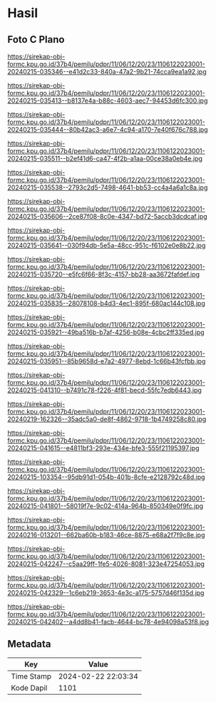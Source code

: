 # Hasil

## Foto C Plano

https://sirekap-obj-formc.kpu.go.id/37b4/pemilu/pdpr/11/06/12/20/23/1106122023001-20240215-035346--e41d2c33-840a-47a2-9b21-74cca9ea1a92.jpg

https://sirekap-obj-formc.kpu.go.id/37b4/pemilu/pdpr/11/06/12/20/23/1106122023001-20240215-035413--b8137e4a-b88c-4603-aec7-94453d6fc300.jpg

https://sirekap-obj-formc.kpu.go.id/37b4/pemilu/pdpr/11/06/12/20/23/1106122023001-20240215-035444--80b42ac3-a6e7-4c94-a170-7e40f676c788.jpg

https://sirekap-obj-formc.kpu.go.id/37b4/pemilu/pdpr/11/06/12/20/23/1106122023001-20240215-035511--b2ef41d6-ca47-4f2b-a1aa-00ce38a0eb4e.jpg

https://sirekap-obj-formc.kpu.go.id/37b4/pemilu/pdpr/11/06/12/20/23/1106122023001-20240215-035538--2793c2d5-7498-4641-bb53-cc4a4a6a1c8a.jpg

https://sirekap-obj-formc.kpu.go.id/37b4/pemilu/pdpr/11/06/12/20/23/1106122023001-20240215-035606--2ce87f08-8c0e-4347-bd72-5accb3dcdcaf.jpg

https://sirekap-obj-formc.kpu.go.id/37b4/pemilu/pdpr/11/06/12/20/23/1106122023001-20240215-035641--030f94db-5e5a-48cc-951c-f6102e0e8b22.jpg

https://sirekap-obj-formc.kpu.go.id/37b4/pemilu/pdpr/11/06/12/20/23/1106122023001-20240215-035720--e5fc6f66-8f3c-4157-bb28-aa3672fafdef.jpg

https://sirekap-obj-formc.kpu.go.id/37b4/pemilu/pdpr/11/06/12/20/23/1106122023001-20240215-035835--28078108-b4d3-4ec1-895f-680ac144c108.jpg

https://sirekap-obj-formc.kpu.go.id/37b4/pemilu/pdpr/11/06/12/20/23/1106122023001-20240215-035921--49ba516b-b7af-4256-b08e-4cbc2ff335ed.jpg

https://sirekap-obj-formc.kpu.go.id/37b4/pemilu/pdpr/11/06/12/20/23/1106122023001-20240215-035951--85b9658d-e7a2-4977-8ebd-1c66b43fcfbb.jpg

https://sirekap-obj-formc.kpu.go.id/37b4/pemilu/pdpr/11/06/12/20/23/1106122023001-20240215-041310--b7491c78-f226-4f81-becd-55fc7edb6443.jpg

https://sirekap-obj-formc.kpu.go.id/37b4/pemilu/pdpr/11/06/12/20/23/1106122023001-20240219-162326--35adc5a0-de8f-4862-9718-1b4749258c80.jpg

https://sirekap-obj-formc.kpu.go.id/37b4/pemilu/pdpr/11/06/12/20/23/1106122023001-20240215-041615--e4811bf3-293e-434e-bfe3-555f21195397.jpg

https://sirekap-obj-formc.kpu.go.id/37b4/pemilu/pdpr/11/06/12/20/23/1106122023001-20240215-103354--95db91d1-054b-401b-8cfe-e2128792c48d.jpg

https://sirekap-obj-formc.kpu.go.id/37b4/pemilu/pdpr/11/06/12/20/23/1106122023001-20240215-041801--58019f7e-9c02-414a-964b-850349e0f9fc.jpg

https://sirekap-obj-formc.kpu.go.id/37b4/pemilu/pdpr/11/06/12/20/23/1106122023001-20240216-013201--662ba60b-b183-46ce-8875-e68a2f7f9c8e.jpg

https://sirekap-obj-formc.kpu.go.id/37b4/pemilu/pdpr/11/06/12/20/23/1106122023001-20240215-042247--c5aa29ff-1fe5-4026-8081-323e47254053.jpg

https://sirekap-obj-formc.kpu.go.id/37b4/pemilu/pdpr/11/06/12/20/23/1106122023001-20240215-042329--1c6eb219-3653-4e3c-a175-5757d46f135d.jpg

https://sirekap-obj-formc.kpu.go.id/37b4/pemilu/pdpr/11/06/12/20/23/1106122023001-20240215-042402--a4dd8b41-facb-4644-bc78-4e94098a53f8.jpg


## Metadata

| Key        | Value               |
| ---------- | ------------------- |
| Time Stamp | 2024-02-22 22:03:34 |
| Kode Dapil | 1101                |



